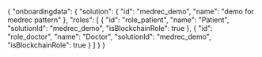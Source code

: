 {
  "onboardingdata": {
    "solution": {
      "id": "medrec_demo",
      "name": "demo for medrec pattern"
    },
    "roles": [
      {
        "id": "role_patient",
        "name": "Patient",
        "solutionId": "medrec_demo",
        "isBlockchainRole": true
      },
      {
        "id": "role_doctor",
        "name": "Doctor",
        "solutionId": "medrec_demo",
        "isBlockchainRole": true
      }
    ]
  }
}
